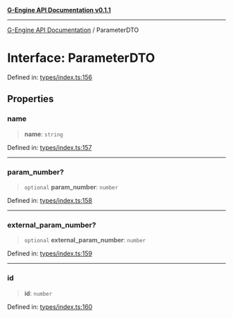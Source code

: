 [**G-Engine API Documentation v0.1.1**](../README.md)

***

[G-Engine API Documentation](../globals.md) / ParameterDTO

# Interface: ParameterDTO

Defined in: [types/index.ts:156](https://github.com/yakoshiq/g-engine-nodejs-lib/blob/63328d85b5989256f3bd1f6ff7feb24d5e5a10a6/src/types/index.ts#L156)

## Properties

### name

> **name**: `string`

Defined in: [types/index.ts:157](https://github.com/yakoshiq/g-engine-nodejs-lib/blob/63328d85b5989256f3bd1f6ff7feb24d5e5a10a6/src/types/index.ts#L157)

***

### param\_number?

> `optional` **param\_number**: `number`

Defined in: [types/index.ts:158](https://github.com/yakoshiq/g-engine-nodejs-lib/blob/63328d85b5989256f3bd1f6ff7feb24d5e5a10a6/src/types/index.ts#L158)

***

### external\_param\_number?

> `optional` **external\_param\_number**: `number`

Defined in: [types/index.ts:159](https://github.com/yakoshiq/g-engine-nodejs-lib/blob/63328d85b5989256f3bd1f6ff7feb24d5e5a10a6/src/types/index.ts#L159)

***

### id

> **id**: `number`

Defined in: [types/index.ts:160](https://github.com/yakoshiq/g-engine-nodejs-lib/blob/63328d85b5989256f3bd1f6ff7feb24d5e5a10a6/src/types/index.ts#L160)
